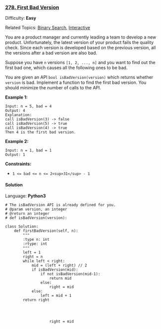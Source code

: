 ### [278\. First Bad Version](https://leetcode.com/problems/first-bad-version/)

Difficulty: **Easy**  

Related Topics: [Binary Search](https://leetcode.com/tag/binary-search/), [Interactive](https://leetcode.com/tag/interactive/)


You are a product manager and currently leading a team to develop a new product. Unfortunately, the latest version of your product fails the quality check. Since each version is developed based on the previous version, all the versions after a bad version are also bad.

Suppose you have `n` versions `[1, 2, ..., n]` and you want to find out the first bad one, which causes all the following ones to be bad.

You are given an API `bool isBadVersion(version)` which returns whether `version` is bad. Implement a function to find the first bad version. You should minimize the number of calls to the API.

**Example 1:**

```
Input: n = 5, bad = 4
Output: 4
Explanation:
call isBadVersion(3) -> false
call isBadVersion(5) -> true
call isBadVersion(4) -> true
Then 4 is the first bad version.
```

**Example 2:**

```
Input: n = 1, bad = 1
Output: 1
```

**Constraints:**

*   `1 <= bad <= n <= 2<sup>31</sup> - 1`


#### Solution

Language: **Python3**

```python3
# The isBadVersion API is already defined for you.
# @param version, an integer
# @return an integer
# def isBadVersion(version):

class Solution:
    def firstBadVersion(self, n):
        """
        :type n: int
        :rtype: int
        """
        left = 1
        right = n
        while left < right:
            mid = (left + right) // 2
            if isBadVersion(mid):
                if not isBadVersion(mid-1):
                    return mid
                else:
                    right = mid
            else:
                left = mid + 1
        return right
        
        
        
        
                    right = mid
```